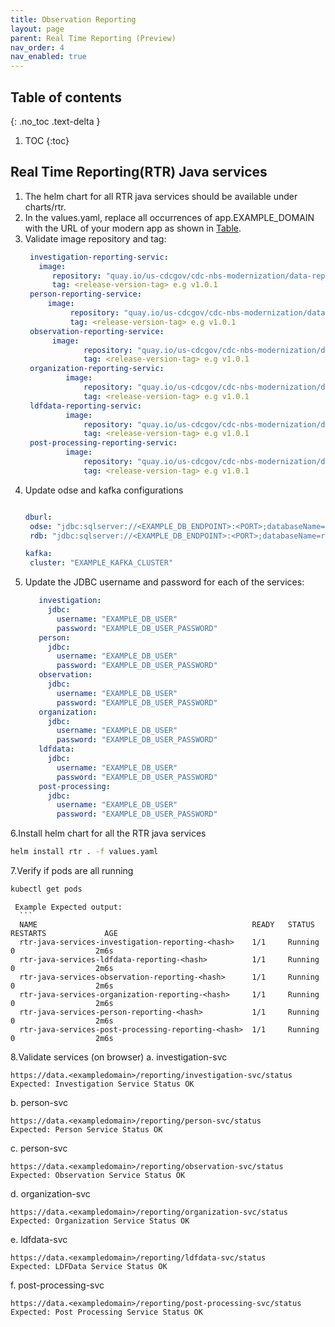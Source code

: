```yaml
---
title: Observation Reporting
layout: page
parent: Real Time Reporting (Preview)
nav_order: 4
nav_enabled: true
---
```


## Table of contents
{: .no_toc .text-delta }

1. TOC
{:toc}

## Real Time Reporting(RTR) Java services
1. The helm chart for all RTR java services should be available under charts/rtr.
2. In the values.yaml, replace all occurrences of app.EXAMPLE_DOMAIN with the URL of your modern app as shown in [Table](/NEDSS-SystemAdminGuide/docs/4_initial_kubernetes_deployment/1_nginx_ingress_deployment.html#deploy-nginx-ingress-controller-on-the-kubernetes-cluster).
3. Validate image repository and tag:
   ```yaml
    investigation-reporting-servic:
      image:
         repository: "quay.io/us-cdcgov/cdc-nbs-modernization/data-reporting-service/investigation-reporting-service"
         tag: <release-version-tag> e.g v1.0.1
    person-reporting-service:
        image:
             repository: "quay.io/us-cdcgov/cdc-nbs-modernization/data-reporting-service/person-reporting-service"
             tag: <release-version-tag> e.g v1.0.1
    observation-reporting-service:
         image:
                repository: "quay.io/us-cdcgov/cdc-nbs-modernization/data-reporting-service/observation-reporting-service"
                tag: <release-version-tag> e.g v1.0.1
    organization-reporting-servic:
            image:
                repository: "quay.io/us-cdcgov/cdc-nbs-modernization/data-reporting-service/organization-reporting-service"
                tag: <release-version-tag> e.g v1.0.1
    ldfdata-reporting-servic:
            image:
                repository: "quay.io/us-cdcgov/cdc-nbs-modernization/data-reporting-service/ldfdata-reporting-service"
                tag: <release-version-tag> e.g v1.0.1
    post-processing-reporting-servic:
            image:
                repository: "quay.io/us-cdcgov/cdc-nbs-modernization/data-reporting-service/post-processing-reporting-service"
                tag: <release-version-tag> e.g v1.0.1
   ```
4. Update odse and kafka configurations
   ```yaml
   
   dburl:
    odse: "jdbc:sqlserver://<EXAMPLE_DB_ENDPOINT>:<PORT>;databaseName=NBS_ODSE;encrypt=true;trustServerCertificate=true;"
    rdb: "jdbc:sqlserver://<EXAMPLE_DB_ENDPOINT>:<PORT>;databaseName=rdb;encrypt=true;trustServerCertificate=true;"
   
   kafka:
    cluster: "EXAMPLE_KAFKA_CLUSTER"
   ```
5. Update the JDBC username and password for each of the services:
    ```yaml
       investigation:
         jdbc:
           username: "EXAMPLE_DB_USER"
           password: "EXAMPLE_DB_USER_PASSWORD"
       person:
         jdbc:
           username: "EXAMPLE_DB_USER"
           password: "EXAMPLE_DB_USER_PASSWORD"
       observation:
         jdbc:
           username: "EXAMPLE_DB_USER"
           password: "EXAMPLE_DB_USER_PASSWORD"
       organization:
         jdbc:
           username: "EXAMPLE_DB_USER"
           password: "EXAMPLE_DB_USER_PASSWORD"
       ldfdata:
         jdbc:
           username: "EXAMPLE_DB_USER"
           password: "EXAMPLE_DB_USER_PASSWORD"
       post-processing:
         jdbc:
           username: "EXAMPLE_DB_USER"
           password: "EXAMPLE_DB_USER_PASSWORD"
   ```
   
6.Install helm chart for all the RTR java services
   ```bash
   helm install rtr . -f values.yaml
   ```
7.Verify if pods are all running
   ```bash
   kubectl get pods
   ```
     Example Expected output:
      ```
      NAME                                                READY   STATUS           RESTARTS             AGE 
      rtr-java-services-investigation-reporting-<hash>    1/1     Running            0                  2m6s
      rtr-java-services-ldfdata-reporting-<hash>          1/1     Running            0                  2m6s
      rtr-java-services-observation-reporting-<hash>      1/1     Running            0                  2m6s
      rtr-java-services-organization-reporting-<hash>     1/1     Running            0                  2m6s
      rtr-java-services-person-reporting-<hash>           1/1     Running            0                  2m6s
      rtr-java-services-post-processing-reporting-<hash>  1/1     Running            0                  2m6s
      
8.Validate services (on browser)
   a. investigation-svc
   ```
   https://data.<exampledomain>/reporting/investigation-svc/status
   Expected: Investigation Service Status OK
   ```
    
   b. person-svc
   ```
   https://data.<exampledomain>/reporting/person-svc/status
   Expected: Person Service Status OK
   ```
   c. person-svc
   ```
   https://data.<exampledomain>/reporting/observation-svc/status
   Expected: Observation Service Status OK
   ```
   d. organization-svc
   ```
   https://data.<exampledomain>/reporting/organization-svc/status
   Expected: Organization Service Status OK
   ```
   e. ldfdata-svc
  ```
  https://data.<exampledomain>/reporting/ldfdata-svc/status
  Expected: LDFData Service Status OK
  ```
   f. post-processing-svc
  ```
  https://data.<exampledomain>/reporting/post-processing-svc/status
  Expected: Post Processing Service Status OK
  ```
